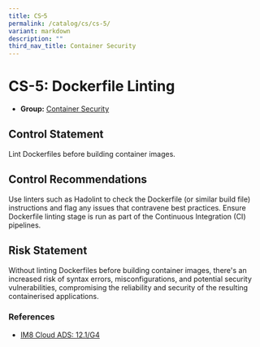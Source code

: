 ```yaml
---
title: CS᠆5
permalink: /catalog/cs/cs-5/
variant: markdown
description: ""
third_nav_title: Container Security
---
```

# CS-5: Dockerfile Linting

* **Group:** [Container Security](/catalog/cs)

## Control Statement

Lint Dockerfiles before building container images.

## Control Recommendations

Use linters such as Hadolint to check the Dockerfile (or similar build file) instructions and flag any issues that contravene best practices. Ensure Dockerfile linting stage is run as part of the Continuous Integration (CI) pipelines.

## Risk Statement

Without linting Dockerfiles before building container images, there&#39;s an increased risk of syntax errors, misconfigurations, and potential security vulnerabilities, compromising the reliability and security of the resulting containerised applications.



### References


 * [IM8 Cloud ADS: 12.1/G4](https://intranet.mof.gov.sg/portal/IM/Themes/IT-Management/Cloud/Topics/Application-Development-Security-(For-Cloud).aspx)